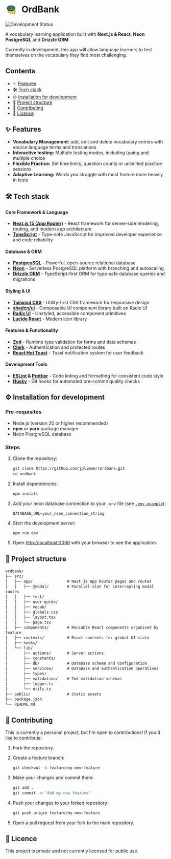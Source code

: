 # <img src="public/icon.png" alt="Logo" width="36" style="border-radius: 50%; vertical-align: top; margin-right: 8px"> OrdBank

![Development Status](https://img.shields.io/badge/Status-Development-yellow)

A vocabulary learning application built with **Next.js & React**, **Neon PostgreSQL** and **Drizzle ORM**.

Currently in development, this app will allow language learners to test themselves on the vocabulary they find most challenging.

## Contents

- ✨ [Features](#-features)
- 🛠 [Tech stack](#-tech-stack)
- ⚙️ [Installation for development](#️-installation-for-development)
- 📂 [Project structure](#-project-structure)
- 🧩 [Contributing](#-contributing)
- 📜 [Licence](#-licence)

## ✨ Features

- **Vocabulary Management:** add, edit and delete vocabulary entries with source language terms and translations
- **Interactive testing:** Multiple testing modes, including typing and multiple choice
- **Flexible Practice:** Set time limits, question counts or unlimited practice sessions
- **Adaptive Learning:** Words you struggle with most feature more heavily in tests

## 🛠 Tech stack

#### Core Framework & Language

- **[Next.js 15 (App Router)](https://nextjs.org/docs)** - React framework for server-side rendering, routing, and modern app architecture
- **[TypeScript](https://www.typescriptlang.org/)** - Type-safe JavaScript for improved developer experience and code reliability

#### Database & ORM

- **[PostgresSQL](https://www.postgresql.org/)** - Powerful, open-source relational database
- **[Neon](https://neon.com/)** - Serverless PostgreSQL platform with branching and autoscaling
- **[Drizzle ORM](https://orm.drizzle.team/)** - TypeScript-first ORM for type-safe database queries and migrations

#### Styling & UI

- **[Tailwind CSS](https://tailwindcss.com/docs/styling-with-utility-classes)** - Utility-first CSS framework for responsive design
- **[shadcn/ui](https://ui.shadcn.com/docs)** - Composable UI component library built on Radix UI
- **[Radix UI](https://www.radix-ui.com/primitives/docs/overview/introduction)** - Unstyled, accessible component primitives
- **[Lucide React](https://lucide.dev/icons/)** - Modern icon library

#### Features & Functionality

- **[Zod](https://zod.dev/)** - Runtime type validation for forms and data schemas
- **[Clerk](https://clerk.com/)** - Authentication and protected routes
- **[React Hot Toast](https://react-hot-toast.com/)** - Toast notification system for user feedback

#### Development Tools

- **[ESLint](https://eslint.org/) & [Prettier](https://prettier.io/)** - Code linting and formatting for consistent code style
- **[Husky](https://typicode.github.io/husky/)** - Git hooks for automated pre-commit quality checks

## ⚙️ Installation for development

### Pre-requisites

- Node.js (version 20 or higher recommended)
- **npm** or **yarn** package manager
- Neon PostgreSQL database

### Steps

1. Clone the repository:

   ```bash
   git clone https://github.com/jplimmer/ordbank.git
   cd ordbank
   ```

2. Install dependencies:

   ```bash
   npm install
   ```

3. Add your neon database connection to your `.env` file (see [`.env.example`](.env.example)):

   ```
   DATABASE_URL=your_neon_connection_string
   ```

4. Start the development server:

   ```bash
   npm run dev
   ```

5. Open [http://localhost:3000](http://localhost:3000) with your browser to see the application.

## 📂 Project structure

```
ordbank/
├── src/
│   ├── app/               # Next.js App Router pages and routes
│   │   ├── @modal/        # Parallel slot for intercepting modal routes
│   │   ├── test/
│   │   ├── user-guide/
│   │   ├── vocab/
│   │   ├── globals.css
│   │   ├── layout.tsx
│   │   └── page.tsx
│   ├── components/        # Reusable React components organised by feature
│   ├── contexts/          # React contexts for global UI state
│   ├── hooks/
│   └── lib/
│       ├── actions/       # Server actions
│       ├── constants/
│       ├── db/            # Database schema and configuration
│       ├── services/      # Database and authentication operations
│       ├── types/
│       ├── validation/    # Zod validation schemas
│       ├── logger.ts
│       └── utils.ts
├── public/                # Static assets
├── package.json
└── README.md
```

## 🧩 Contributing

This is currently a personal project, but I'm open to contributions! If you'd like to contribute:

1. Fork the repository.

2. Create a feature branch:

   ```bash
   git checkout -b feature/my-new-feature
   ```

3. Make your changes and commit them:

   ```bash
   git add .
   git commit -m "Add my new feature"
   ```

4. Push your changes to your forked repository:

   ```bash
   git push origin feature/my-new-feature
   ```

5. Open a pull request from your fork to the main repository.

## 📜 Licence

This project is private and not currently licensed for public use.
